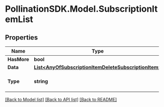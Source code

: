 
# PollinationSDK.Model.SubscriptionItemList

## Properties

Name | Type | Description | Notes
------------ | ------------- | ------------- | -------------
**HasMore** | **bool** |  | 
**Data** | [**List&lt;AnyOfSubscriptionItemDeleteSubscriptionItem&gt;**](AnyOfSubscriptionItemDeleteSubscriptionItem.md) |  | 
**Type** | **string** |  | [optional] [readonly] [default to "SubscriptionItemList"]

[[Back to Model list]](../README.md#documentation-for-models)
[[Back to API list]](../README.md#documentation-for-api-endpoints)
[[Back to README]](../README.md)

